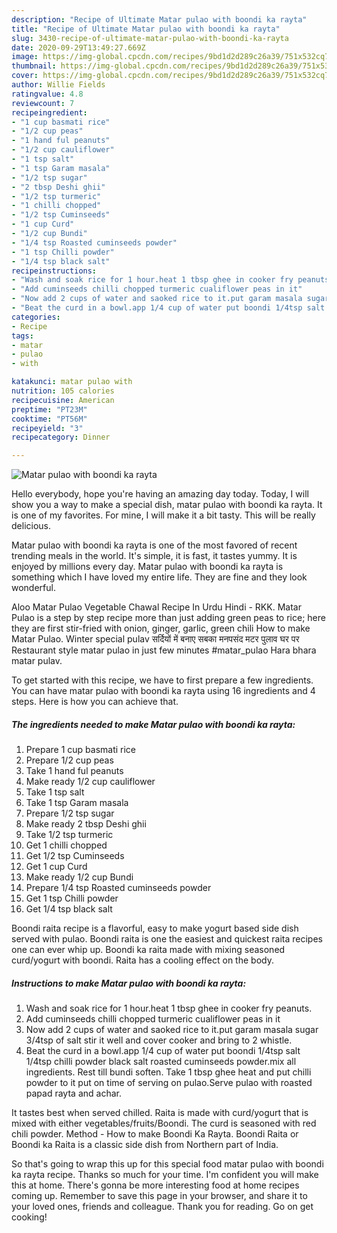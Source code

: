 ```yaml
---
description: "Recipe of Ultimate Matar pulao with boondi ka rayta"
title: "Recipe of Ultimate Matar pulao with boondi ka rayta"
slug: 3430-recipe-of-ultimate-matar-pulao-with-boondi-ka-rayta
date: 2020-09-29T13:49:27.669Z
image: https://img-global.cpcdn.com/recipes/9bd1d2d289c26a39/751x532cq70/matar-pulao-with-boondi-ka-rayta-recipe-main-photo.jpg
thumbnail: https://img-global.cpcdn.com/recipes/9bd1d2d289c26a39/751x532cq70/matar-pulao-with-boondi-ka-rayta-recipe-main-photo.jpg
cover: https://img-global.cpcdn.com/recipes/9bd1d2d289c26a39/751x532cq70/matar-pulao-with-boondi-ka-rayta-recipe-main-photo.jpg
author: Willie Fields
ratingvalue: 4.8
reviewcount: 7
recipeingredient:
- "1 cup basmati rice"
- "1/2 cup peas"
- "1 hand ful peanuts"
- "1/2 cup cauliflower"
- "1 tsp salt"
- "1 tsp Garam masala"
- "1/2 tsp sugar"
- "2 tbsp Deshi ghii"
- "1/2 tsp turmeric"
- "1 chilli chopped"
- "1/2 tsp Cuminseeds"
- "1 cup Curd"
- "1/2 cup Bundi"
- "1/4 tsp Roasted cuminseeds powder"
- "1 tsp Chilli powder"
- "1/4 tsp black salt"
recipeinstructions:
- "Wash and soak rice for 1 hour.heat 1 tbsp ghee in cooker fry peanuts."
- "Add cuminseeds chilli chopped turmeric cualiflower peas in it"
- "Now add 2 cups of water and saoked rice to it.put garam masala sugar 3/4tsp of salt stir it well and cover cooker and bring to 2 whistle."
- "Beat the curd in a bowl.app 1/4 cup of water put boondi 1/4tsp salt 1/4tsp chilli powder black salt roasted cuminseeds powder.mix all ingredients. Rest till bundi soften. Take 1 tbsp ghee heat and put chilli powder to it put on time of serving on pulao.Serve pulao with roasted papad rayta and achar."
categories:
- Recipe
tags:
- matar
- pulao
- with

katakunci: matar pulao with 
nutrition: 105 calories
recipecuisine: American
preptime: "PT23M"
cooktime: "PT56M"
recipeyield: "3"
recipecategory: Dinner

---
```



![Matar pulao with boondi ka rayta](https://img-global.cpcdn.com/recipes/9bd1d2d289c26a39/751x532cq70/matar-pulao-with-boondi-ka-rayta-recipe-main-photo.jpg)

Hello everybody, hope you're having an amazing day today. Today, I will show you a way to make a special dish, matar pulao with boondi ka rayta. It is one of my favorites. For mine, I will make it a bit tasty. This will be really delicious.

Matar pulao with boondi ka rayta is one of the most favored of recent trending meals in the world. It's simple, it is fast, it tastes yummy. It is enjoyed by millions every day. Matar pulao with boondi ka rayta is something which I have loved my entire life. They are fine and they look wonderful.

Aloo Matar Pulao Vegetable Chawal Recipe In Urdu Hindi - RKK. Matar Pulao is a step by step recipe more than just adding green peas to rice; here they are first stir-fried with onion, ginger, garlic, green chili How to make Matar Pulao. Winter special pulav सर्दियों में बनाए सबका मनपसंद मटर पुलाव घर पर Restaurant style matar pulao in just few minutes #matar_pulao Hara bhara matar pulav.


To get started with this recipe, we have to first prepare a few ingredients. You can have matar pulao with boondi ka rayta using 16 ingredients and 4 steps. Here is how you can achieve that.

<!--inarticleads1-->

##### The ingredients needed to make Matar pulao with boondi ka rayta:

1. Prepare 1 cup basmati rice
1. Prepare 1/2 cup peas
1. Take 1 hand ful peanuts
1. Make ready 1/2 cup cauliflower
1. Take 1 tsp salt
1. Take 1 tsp Garam masala
1. Prepare 1/2 tsp sugar
1. Make ready 2 tbsp Deshi ghii
1. Take 1/2 tsp turmeric
1. Get 1 chilli chopped
1. Get 1/2 tsp Cuminseeds
1. Get 1 cup Curd
1. Make ready 1/2 cup Bundi
1. Prepare 1/4 tsp Roasted cuminseeds powder
1. Get 1 tsp Chilli powder
1. Get 1/4 tsp black salt


Boondi raita recipe is a flavorful, easy to make yogurt based side dish served with pulao. Boondi raita is one the easiest and quickest raita recipes one can ever whip up. Boondi ka raita made with mixing seasoned curd/yogurt with boondi. Raita has a cooling effect on the body. 

<!--inarticleads2-->

##### Instructions to make Matar pulao with boondi ka rayta:

1. Wash and soak rice for 1 hour.heat 1 tbsp ghee in cooker fry peanuts.
1. Add cuminseeds chilli chopped turmeric cualiflower peas in it
1. Now add 2 cups of water and saoked rice to it.put garam masala sugar 3/4tsp of salt stir it well and cover cooker and bring to 2 whistle.
1. Beat the curd in a bowl.app 1/4 cup of water put boondi 1/4tsp salt 1/4tsp chilli powder black salt roasted cuminseeds powder.mix all ingredients. Rest till bundi soften. Take 1 tbsp ghee heat and put chilli powder to it put on time of serving on pulao.Serve pulao with roasted papad rayta and achar.


It tastes best when served chilled. Raita is made with curd/yogurt that is mixed with either vegetables/fruits/Boondi. The curd is seasoned with red chili powder. Method - How to make Boondi Ka Rayta. Boondi Raita or Boondi ka Raita is a classic side dish from Northern part of India. 

So that's going to wrap this up for this special food matar pulao with boondi ka rayta recipe. Thanks so much for your time. I'm confident you will make this at home. There's gonna be more interesting food at home recipes coming up. Remember to save this page in your browser, and share it to your loved ones, friends and colleague. Thank you for reading. Go on get cooking!
